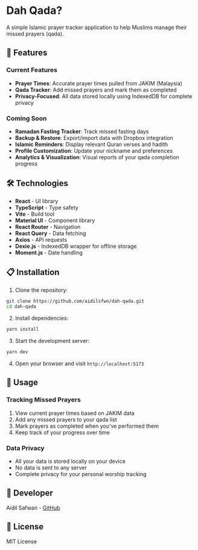 # Dah Qada?

A simple Islamic prayer tracker application to help Muslims manage their missed prayers (qada).

## 🌙 Features

### Current Features

- **Prayer Times**: Accurate prayer times pulled from JAKIM (Malaysia)
- **Qada Tracker**: Add missed prayers and mark them as completed
- **Privacy-Focused**: All data stored locally using IndexedDB for complete privacy

### Coming Soon

- **Ramadan Fasting Tracker**: Track missed fasting days
- **Backup & Restore**: Export/import data with Dropbox integration
- **Islamic Reminders**: Display relevant Quran verses and hadith
- **Profile Customization**: Update your nickname and preferences
- **Analytics & Visualization**: Visual reports of your qada completion progress

## 🛠️ Technologies

- **React** - UI library
- **TypeScript** - Type safety
- **Vite** - Build tool
- **Material UI** - Component library
- **React Router** - Navigation
- **React Query** - Data fetching
- **Axios** - API requests
- **Dexie.js** - IndexedDB wrapper for offline storage
- **Moment.js** - Date handling

## 📋 Installation

1. Clone the repository:

```bash
git clone https://github.com/aidilsfwn/dah-qada.git
cd dah-qada
```

2. Install dependencies:

```bash
yarn install
```

3. Start the development server:

```bash
yarn dev
```

4. Open your browser and visit `http://localhost:5173`

## 📱 Usage

### Tracking Missed Prayers

1. View current prayer times based on JAKIM data
2. Add any missed prayers to your qada list
3. Mark prayers as completed when you've performed them
4. Keep track of your progress over time

### Data Privacy

- All your data is stored locally on your device
- No data is sent to any server
- Complete privacy for your personal worship tracking

## 👤 Developer

Aidil Safwan - [GitHub](https://github.com/aidilsfwn)

## 📝 License

MIT License
